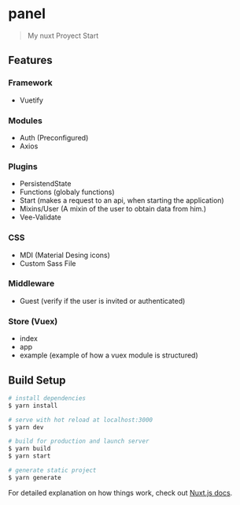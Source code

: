 # panel

> My nuxt Proyect Start

## Features

### Framework
- Vuetify

### Modules
- Auth (Preconfigured)
- Axios

### Plugins
- PersistendState
- Functions (globaly functions)
- Start (makes a request to an api, when starting the application)
- Mixins/User (A mixin of the user to obtain data from him.)
- Vee-Validate

### CSS
- MDI (Material Desing icons)
- Custom Sass File

### Middleware
- Guest (verify if the user is invited or authenticated)

### Store (Vuex)
- index 
- app
- example (example of how a vuex module is structured)

## Build Setup

``` bash
# install dependencies
$ yarn install

# serve with hot reload at localhost:3000
$ yarn dev

# build for production and launch server
$ yarn build
$ yarn start

# generate static project
$ yarn generate
```

For detailed explanation on how things work, check out [Nuxt.js docs](https://nuxtjs.org).
